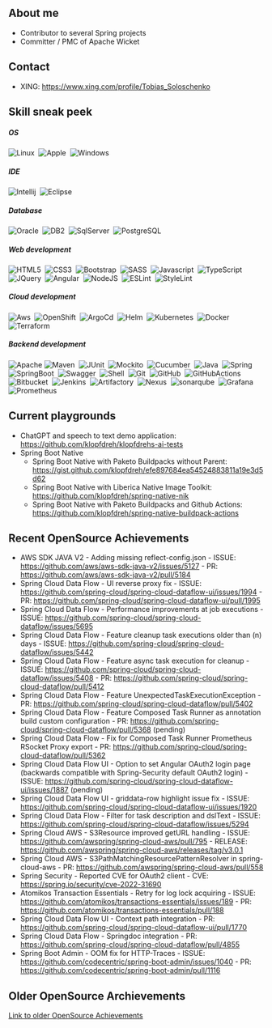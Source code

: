## About me
* Contributor to several Spring projects
* Committer / PMC of Apache Wicket

## Contact
* XING: https://www.xing.com/profile/Tobias_Soloschenko

<!-- https://dev.to/envoy_/150-badges-for-github-pnk -->
## Skill sneak peek

##### OS

![Linux](https://img.shields.io/badge/Linux-FCC624?style=for-the-badge&logo=linux&logoColor=black)&nbsp;
![Apple](https://img.shields.io/badge/mac%20os-000000?style=for-the-badge&logo=apple&logoColor=white)&nbsp;
![Windows](https://img.shields.io/badge/Windows-0078D6?style=for-the-badge&logo=windows&logoColor=white)

##### IDE

![Intellij](https://img.shields.io/badge/IntelliJ_IDEA-000000.svg?style=for-the-badge&logo=intellij-idea&logoColor=white)&nbsp;
![Eclipse](https://img.shields.io/badge/Eclipse-2C2255?style=for-the-badge&logo=eclipse&logoColor=white)

##### Database

![Oracle](https://img.shields.io/badge/Oracle-F80000?style=for-the-badge&logo=Oracle&logoColor=white)&nbsp;
![DB2](https://img.shields.io/badge/DB2-000000?style=for-the-badge&logo=ibm&logoColor=white)&nbsp;
![SqlServer](https://img.shields.io/badge/Microsoft%20SQL%20Server-CC2927?style=for-the-badge&logo=microsoft%20sql%20server&logoColor=white)&nbsp;
![PostgreSQL](https://img.shields.io/badge/PostgreSQL-316192?style=for-the-badge&logo=postgresql&logoColor=white)

##### Web development

![HTML5](https://img.shields.io/badge/HTML5-E34F26?style=for-the-badge&logo=html5&logoColor=white)&nbsp;
![CSS3](https://img.shields.io/badge/CSS3-1572B6?style=for-the-badge&logo=css3&logoColor=white)&nbsp;
![Bootstrap](https://img.shields.io/badge/Bootstrap-563D7C?style=for-the-badge&logo=bootstrap&logoColor=white)&nbsp;
![SASS](https://img.shields.io/badge/Sass-CC6699?style=for-the-badge&logo=sass&logoColor=white)&nbsp;
![Javascript](https://img.shields.io/badge/JavaScript-F7DF1E?style=for-the-badge&logo=javascript&logoColor=black)&nbsp;
![TypeScript](https://img.shields.io/badge/TypeScript-FFFFFF?style=for-the-badge&logo=typescript&logoColor=blue)&nbsp;
![JQuery](https://img.shields.io/badge/jQuery-0769AD?style=for-the-badge&logo=jquery&logoColor=white")&nbsp;
![Angular](https://img.shields.io/badge/AngularJS-E23237?style=for-the-badge&logo=angularjs&logoColor=white")&nbsp;
![NodeJS](https://img.shields.io/badge/Node.js-43853D?style=for-the-badge&logo=node.js&logoColor=white")&nbsp;
![ESLint](https://img.shields.io/badge/eslint-3A33D1?style=for-the-badge&logo=eslint&logoColor=white")&nbsp;
![StyleLint](https://img.shields.io/badge/stylelint-000?style=for-the-badge&logo=stylelint&logoColor=white")&nbsp;

##### Cloud development

![Aws](https://img.shields.io/badge/Amazon_AWS-FF9900?style=for-the-badge&logo=amazonaws&logoColor=white)&nbsp;
![OpenShift](https://img.shields.io/badge/OpenShift-FFFFFF?style=for-the-badge&logo=redhatopenshift&logoColor=red)&nbsp;
![ArgoCd](https://img.shields.io/badge/Argo_CD-009485?style=for-the-badge&logo=argo)&nbsp;
![Helm](https://img.shields.io/badge/Helm-FFFFFF?style=for-the-badge&logo=helm&logoColor=blue)&nbsp;
![Kubernetes](https://img.shields.io/badge/Kubernetes-FFFFFF?style=for-the-badge&logo=kubernetes&logoColor=blue)&nbsp;
![Docker](https://img.shields.io/badge/Docker-0b214a?style=for-the-badge&logo=docker&logoColor=blue)&nbsp;
![Terraform](https://img.shields.io/badge/terraform-%235835CC.svg?style=for-the-badge&logo=terraform&logoColor=white)

##### Backend development

![Apache](https://img.shields.io/badge/apache-%23D42029.svg?style=for-the-badge&logo=apache&logoColor=white)
![Maven](https://img.shields.io/badge/Apache_Maven-FFFFFF?style=for-the-badge&logo=apachemaven&logoColor=red)&nbsp;
![JUnit](https://img.shields.io/badge/Junit-25a162?style=for-the-badge&logo=junit5&logoColor=dc524a)&nbsp;
![Mockito](https://img.shields.io/badge/Mockito-C5D9C8?style=for-the-badge&logoColor=blue)&nbsp;
![Cucumber](https://img.shields.io/badge/cucumber-FFFFFF?style=for-the-badge&logo=cucumber&logoColor=blue)&nbsp;
![Java](https://img.shields.io/badge/Java-ED8B00?style=for-the-badge&logo=java&logoColor=white)&nbsp;
![Spring](https://img.shields.io/badge/Spring-FFFFFF?style=for-the-badge&logo=spring)&nbsp;
![SpringBoot](https://img.shields.io/badge/spring_boot-1b1f23?style=for-the-badge&logo=springboot)&nbsp;
![Swagger](https://img.shields.io/badge/-Swagger-%23Clojure?style=for-the-badge&logo=swagger&logoColor=white)&nbsp;
![Shell](https://img.shields.io/badge/Shell_Script-121011?style=for-the-badge&logo=gnu-bash&logoColor=white)&nbsp;
![Git](https://img.shields.io/badge/Git-f0efe7?style=for-the-badge&logo=git)&nbsp;
![GitHub](https://img.shields.io/badge/GitHub-100000?style=for-the-badge&logo=github&logoColor=white)&nbsp;
![GitHubActions](https://img.shields.io/badge/github_actions-000000?style=for-the-badge&logo=githubactions&logoColor=white)&nbsp;
![Bitbucket](https://img.shields.io/badge/Bitbucket-0747a6?style=for-the-badge&logo=bitbucket&logoColor=white)&nbsp;
![Jenkins](https://img.shields.io/badge/jenkins-4a5568?style=for-the-badge&logo=jenkins)&nbsp;
![Artifactory](https://img.shields.io/badge/artifactory-FFFFFF?style=for-the-badge&logo=jfrog&logoColor=green)&nbsp;
![Nexus](https://img.shields.io/badge/Nexus-1ABA73?style=for-the-badge)&nbsp;
![sonarqube](https://img.shields.io/badge/sonarqube-FFFFFF?style=for-the-badge&logo=sonarqube)&nbsp;
![Grafana](https://img.shields.io/badge/grafana-%23F46800.svg?style=for-the-badge&logo=grafana&logoColor=white)&nbsp;
![Prometheus](https://img.shields.io/badge/Prometheus-E6522C?style=for-the-badge&logo=Prometheus&logoColor=white)

## Current playgrounds

* ChatGPT and speech to text demo application: https://github.com/klopfdreh/klopfdrehs-ai-tests
* Spring Boot Native
  * Spring Boot Native with Paketo Buildpacks without Parent: https://gist.github.com/klopfdreh/efe897684ea54524883811a19e3d5d62
  * Spring Boot Native with Liberica Native Image Toolkit: https://github.com/klopfdreh/spring-native-nik
  * Spring Boot Native with Paketo Buildpacks and Github Actions: https://github.com/klopfdreh/spring-native-buildpack-actions

## Recent OpenSource Achievements
* AWS SDK JAVA V2 - Adding missing reflect-config.json - ISSUE: https://github.com/aws/aws-sdk-java-v2/issues/5127 - PR: https://github.com/aws/aws-sdk-java-v2/pull/5184
* Spring Cloud Data Flow - UI reverse proxy fix - ISSUE: https://github.com/spring-cloud/spring-cloud-dataflow-ui/issues/1994 - PR: https://github.com/spring-cloud/spring-cloud-dataflow-ui/pull/1995
* Spring Cloud Data Flow - Performance improvements at job executions - ISSUE: https://github.com/spring-cloud/spring-cloud-dataflow/issues/5695
* Spring Cloud Data Flow - Feature cleanup task executions older than (n) days - ISSUE: https://github.com/spring-cloud/spring-cloud-dataflow/issues/5442
* Spring Cloud Data Flow - Feature async task execution for cleanup - ISSUE: https://github.com/spring-cloud/spring-cloud-dataflow/issues/5408 - PR: https://github.com/spring-cloud/spring-cloud-dataflow/pull/5412
* Spring Cloud Data Flow - Feature UnexpectedTaskExecutionException - PR: https://github.com/spring-cloud/spring-cloud-dataflow/pull/5402
* Spring Cloud Data Flow - Feature Composed Task Runner as annotation build custom configuration - PR: https://github.com/spring-cloud/spring-cloud-dataflow/pull/5368 (pending)
* Spring Cloud Data Flow - Fix for Composed Task Runner Prometheus RSocket Proxy export - PR: https://github.com/spring-cloud/spring-cloud-dataflow/pull/5362
* Spring Cloud Data Flow UI - Option to set Angular OAuth2 login page (backwards compatible with Spring-Security default OAuth2 login) - ISSUE: https://github.com/spring-cloud/spring-cloud-dataflow-ui/issues/1887 (pending)
* Spring Cloud Data Flow UI - griddata-row highlight issue fix - ISSUE: https://github.com/spring-cloud/spring-cloud-dataflow-ui/issues/1920
* Spring Cloud Data Flow - Filter for task description and dslText - ISSUE: https://github.com/spring-cloud/spring-cloud-dataflow/issues/5294
* Spring Cloud AWS - S3Resource improved getURL handling - ISSUE: https://github.com/awspring/spring-cloud-aws/pull/795 - RELEASE: https://github.com/awspring/spring-cloud-aws/releases/tag/v3.0.1
* Spring Cloud AWS - S3PathMatchingResourcePatternResolver in spring-cloud-aws - PR: https://github.com/awspring/spring-cloud-aws/pull/558
* Spring Security - Reported CVE for OAuth2 client - CVE: https://spring.io/security/cve-2022-31690
* Atomikos Transaction Essentials - Retry for log lock acquiring - ISSUE: https://github.com/atomikos/transactions-essentials/issues/189 - PR: https://github.com/atomikos/transactions-essentials/pull/188
* Spring Cloud Data Flow UI - Context path integration - PR: https://github.com/spring-cloud/spring-cloud-dataflow-ui/pull/1770
* Spring Cloud Data Flow - Springdoc integration - PR: https://github.com/spring-cloud/spring-cloud-dataflow/pull/4855
* Spring Boot Admin - OOM fix for HTTP-Traces - ISSUE: https://github.com/codecentric/spring-boot-admin/issues/1040 - PR: https://github.com/codecentric/spring-boot-admin/pull/1116

## Older OpenSource Archievements
[Link to older OpenSource Achievements](ACHIEVMENTS.md)
